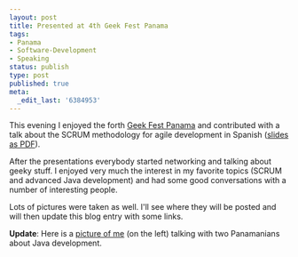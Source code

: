 ```yaml
---
layout: post
title: Presented at 4th Geek Fest Panama
tags:
- Panama
- Software-Development
- Speaking
status: publish
type: post
published: true
meta:
  _edit_last: '6384953'
---
```

<p>This evening I enjoyed the forth <a href="http://www.geekfestpanama.com">Geek Fest Panama</a> and contributed with a talk about the SCRUM methodology for agile development in Spanish (<a href="/files/SCRUM-Espanol.pdf">slides as PDF</a>).</p>

<p>After the presentations everybody started networking and talking about geeky stuff. I enjoyed very much the interest in my favorite topics (SCRUM and advanced Java development) and had some good conversations with a number of interesting people.</p>

<p>Lots of pictures were taken as well. I'll see where they will be posted and will then update this blog entry with some links.</p>

<p><strong>Update</strong>: Here is a <a href="http://www.ryze.com/geek/images/event4/SANY0068.JPG">picture of me</a> (on the left) talking with two Panamanians about Java development.</p>
